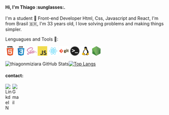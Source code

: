 
<h4>Hi, I'm Thiago :sunglasses:.</h4>

I'm a student :green_book: Front-end Developer Html, Css, Javascript and React, 
I'm from Brasil :brazil:, I'm 33 years old, I love solving problems and making things simpler.


Lenguagues and  Tools :rocket::

<code><img height="30" src="https://raw.githubusercontent.com/github/explore/80688e429a7d4ef2fca1e82350fe8e3517d3494d/topics/html/html.png"></code>
<code><img height="30" src="https://raw.githubusercontent.com/github/explore/80688e429a7d4ef2fca1e82350fe8e3517d3494d/topics/css/css.png"></code>
<code><img height="30" src="https://raw.githubusercontent.com/github/explore/80688e429a7d4ef2fca1e82350fe8e3517d3494d/topics/sass/sass.png"></code>
<code><img height="30" src="https://raw.githubusercontent.com/github/explore/80688e429a7d4ef2fca1e82350fe8e3517d3494d/topics/javascript/javascript.png"></code>
<code><img height="30" src="https://raw.githubusercontent.com/github/explore/80688e429a7d4ef2fca1e82350fe8e3517d3494d/topics/react/react.png"></code>
<code><img height="30" src="https://raw.githubusercontent.com/github/explore/80688e429a7d4ef2fca1e82350fe8e3517d3494d/topics/git/git.png"></code>
<code><img height="30" src="https://raw.githubusercontent.com/github/explore/80688e429a7d4ef2fca1e82350fe8e3517d3494d/topics/terminal/terminal.png"></code>
<code><img height="30" src="https://raw.githubusercontent.com/github/explore/80688e429a7d4ef2fca1e82350fe8e3517d3494d/topics/linux/linux.png"></code>
<code><img height="30" src="https://raw.githubusercontent.com/github/explore/80688e429a7d4ef2fca1e82350fe8e3517d3494d/topics/nodejs/nodejs.png"></code>


![thiagonmiziara GitHub Stats](https://github-readme-stats.vercel.app/api?username=thiagonmiziara&show_icons=true&theme=gruvbox)[![Top Langs](https://github-readme-stats.vercel.app/api/top-langs/?username=thiagonmiziara&langs_count=8)](https://github.com/thiagonmiziara/github-readme-stats)


   <h4>contact:</h4>
  <a target="_blank" href="https://www.linkedin.com/in/thiago-nunes-miziara-92a85b6a/">
    <img align="left" alt="LinkdeIN" width="22px" src="https://cdn.jsdelivr.net/npm/simple-icons@v3/icons/linkedin.svg" /></a>
  <a target="_blank" href="mailto:thiagonmiziara@gmail.com">
    <img align="left" alt="Gmail" width="22px" src="https://cdn.jsdelivr.net/npm/simple-icons@v3/icons/gmail.svg" /></a>
   
<!--
            ### Hi there 👋
**thiagonmiziara/thiagonmiziara** is a ✨ _special_ ✨ repository because its `README.md` (this file) appears on your GitHub profile.

Here are some ideas to get you started:

- 🔭 I’m currently working on ...
- 🌱 I’m currently learning ...
- 👯 I’m looking to collaborate on ...
- 🤔 I’m looking for help with ...
- 💬 Ask me about ...
- 📫 How to reach me: ...
- 😄 Pronouns: ...
- ⚡ Fun fact: ...
-->
